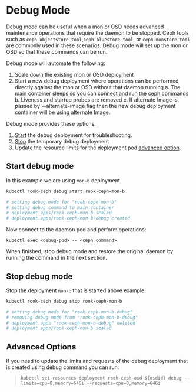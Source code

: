 # Debug Mode

Debug mode can be useful when a mon or OSD needs advanced maintenance operations that require the daemon to be stopped. Ceph tools such as `ceph-objectstore-tool`,`ceph-bluestore-tool`, or `ceph-monstore-tool` are commonly used in these scenarios. Debug mode will set up the mon or OSD so that these commands can be run.

Debug mode will automate the following:

1. Scale down the existing mon or OSD deployment
2. Start a new debug deployment where operations can be performed directly against the mon or OSD without that daemon running
   a. The main container sleeps so you can connect and run the ceph commands
   b. Liveness and startup probes are removed
   c. If alternate Image is passed by --alternate-image flag then the new debug deployment container will be using alternate Image.

Debug mode provides these options:

1. [Start](#start-debug-mode) the debug deployment for troubleshooting.
2. [Stop](#stop-debug-mode) the temporary debug deployment
3. Update the resource limits for the deployment pod [advanced option](#advanced-options).

## Start debug mode

In this example we are using `mon-b` deployment

```bash
kubectl rook-ceph debug start rook-ceph-mon-b

# setting debug mode for "rook-ceph-mon-b"
# setting debug command to main container
# deployment.apps/rook-ceph-mon-b scaled
# deployment.apps/rook-ceph-mon-b-debug created
```

Now connect to the daemon pod and perform operations:

```console
kubectl exec <debug-pod> -- <ceph command>
```

When finished, stop debug mode and restore the original daemon by running the command in the next section.

## Stop debug mode

Stop the deployment `mon-b` that is started above example.

```bash
kubectl rook-ceph debug stop rook-ceph-mon-b

# setting debug mode for "rook-ceph-mon-b-debug"
# removing debug mode from "rook-ceph-mon-b-debug"
# deployment.apps "rook-ceph-mon-b-debug" deleted
# deployment.apps/rook-ceph-mon-b scaled
```

## Advanced Options

If you need to update the limits and requests of the debug deployment that is created using debug command you can run:

>```console
>kubectl set resources deployment rook-ceph-osd-${osdid}-debug --limits=cpu=8,memory=64Gi --requests=cpu=8,memory=64Gi
>```
